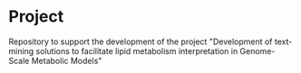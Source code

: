 # Project

Repository to support the development of the project "Development of text-mining solutions to
facilitate lipid metabolism interpretation in
Genome-Scale Metabolic Models"
